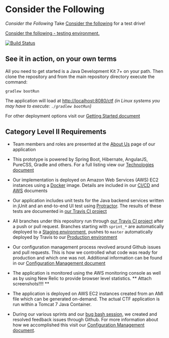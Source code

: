 # Consider the Following

_Consider the Following_
Take [Consider the following](http://considerbridgephase.com) for a test drive!

[Consider the following - testing environment.](http://ec2-54-209-151-190.compute-1.amazonaws.com:8080)

[![Build Status](https://travis-ci.org/BridgePhase/ctf.svg?branch=master)](https://travis-ci.org/BridgePhase/ctf)

## See it in action, on your own terms

All you need to get started is a Java Development Kit 7+ on your path. Then clone the repository and from the main repository directory execute the command:

`gradlew bootRun`

The application will load at [http://localhost:8080/ctf](http://localhost:8080/ctf)
<em>(in Linux systems you may have to execute: `./gradlew bootRun`)</em>


For other deployment options visit our [Getting Started document](documentation/GettingStarted.md) 

## Category Level II Requirements
* Team members and roles are presented at the [About Us](http://considerbridgephase.com/ctf/#/aboutus) page of our application

* This prototype is powered by Spring Boot, Hibernate, AngularJS, PureCSS, Gradle and others. For a full listing view our [Technologies document](documentation/Technologies.md)

* Our implementation is deployed on Amazon Web Services (AWS) EC2 instances using a [Docker](https://www.docker.com) image. Details are included
in our [CI/CD](documentation/CI-CD.md) and [AWS](documentation/aws.md) documents

* Our application includes unit tests for the Java backend services written in jUnit and an end-to-end UI test using [Protractor](https://angular.github.io/protractor). The results of these tests are documented in [our Travis CI project](https://travis-ci.org/BridgePhase/ctf)

* All branches under this repository run through [our Travis CI project](https://travis-ci.org/BridgePhase/ctf) after a push or pull request. Branches starting with `sprint_*` are automatically deployed to a [Staging environment](http://54.175.58.210:8080/ctf), pushes to `master` automatically deployed by Travis to our [Production environment](http://considerbridgephase.com)

* Our configuration management process revolved around Github issues and pull requests. This is how we controlled what code was ready for production and which one was not. Additional information can be found in our [Configuration Management document](documentation/ConfigurationManagement.md)

* The application is monitored using the AWS monitoring console as well as by using New Relic to provide browser level statistics. ** Attach screenshots!!!! **

* The application is deployed on AWS EC2 instances created from an AMI file which can be generated on-demand. The actual CTF application is run within a Tomcat 7 Java Container.

* During our various sprints and our [bug bash session](http://considerbridgephase.com/ctf/#/about), we created and resolved feedback issues through Github. For more information about how we accomplished this visit our [Configuration Management document](documentation/ConfigurationManagement.md).